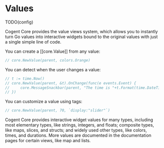 # Values

TODO(config)

Cogent Core provides the value views system, which allows you to instantly turn Go values into interactive widgets bound to the original values with just a single simple line of code.

You can create a [[core.Value]] from any value:

```Go
// core.NewValue(parent, colors.Orange)
```

You can detect when the user changes a value:

```Go
// t := time.Now()
// core.NewValue(parent, &t).OnChange(func(e events.Event) {
//     core.MessageSnackbar(parent, "The time is "+t.Format(time.DateTime))
// })
```

You can customize a value using tags:

```Go
// core.NewValue(parent, 70, `display:"slider"`)
```

Cogent Core provides interactive widget values for many types, including most elementary types, like strings, integers, and floats; composite types, like maps, slices, and structs; and widely used other types, like colors, times, and durations. More values are documented in the documentation pages for certain views, like map and lists.
